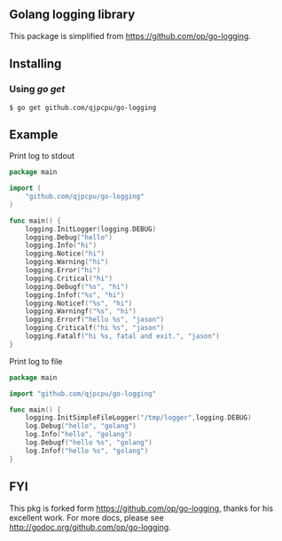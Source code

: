 ## Golang logging library

This package is simplified from https://github.com/op/go-logging.

## Installing

### Using *go get*

    $ go get github.com/qjpcpu/go-logging


## Example

Print log to stdout

```go
package main

import (
    "github.com/qjpcpu/go-logging"
)

func main() {
    logging.InitLogger(logging.DEBUG)
    logging.Debug("hello")
    logging.Info("hi")
    logging.Notice("hi")
    logging.Warning("hi")
    logging.Error("hi")
    logging.Critical("hi")
    logging.Debugf("%s", "hi")
    logging.Infof("%s", "hi")
    logging.Noticef("%s", "hi")
    logging.Warningf("%s", "hi")
    logging.Errorf("hello %s", "jason")
    logging.Criticalf("hi %s", "jason")
    logging.Fatalf("hi %s, fatal and exit.", "jason")
}
```

Print log to file

```go
package main

import "github.com/qjpcpu/go-logging"

func main() {
    logging.InitSimpleFileLogger("/tmp/logger",logging.DEBUG)
	log.Debug("hello", "golang")
	log.Info("hello", "golang")
	log.Debugf("hello %s", "golang")
	log.Infof("hello %s", "golang")
}
```
## FYI

This pkg is forked form https://github.com/op/go-logging, thanks for his excellent work. For more docs, please see http://godoc.org/github.com/op/go-logging.

